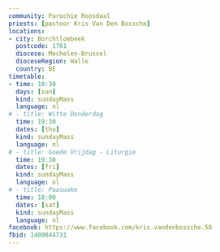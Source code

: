 ```yaml
---
community: Parochie Roosdaal
priests: [pastoor Kris Van Den Bossche]
locations:
- city: Borchtlombeek
  postcode: 1761
  diocese: Mechelen-Brussel
  dioceseRegion: Halle
  country: BE
timetable:
- time: 10:30
  days: [sun]
  kind: sundayMass
  language: nl
# - title: Witte Donderdag
  time: 19:30
  dates: [thu]
  kind: sundayMass
  language: nl
# - title: Goede Vrijdag - Liturgie
  time: 19:30
  dates: [fri]
  kind: sundayMass
  language: nl
# - title: Paaswake
  time: 18:00
  dates: [sat]
  kind: sundayMass
  language: nl
facebook: https://www.facebook.com/kris.vandenbossche.58
fbid: 1400044731
---
```

